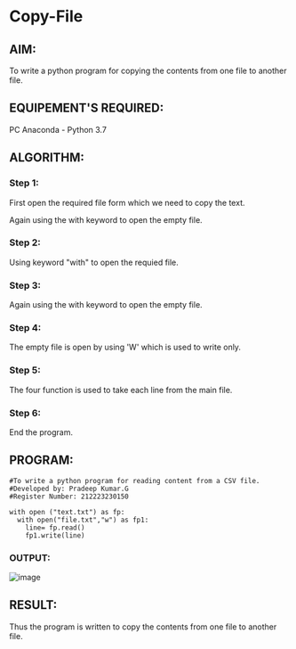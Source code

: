 # Copy-File
## AIM:
To write a python program for copying the contents from one file to another file.
## EQUIPEMENT'S REQUIRED: 
PC
Anaconda - Python 3.7
## ALGORITHM: 
### Step 1:
First open the required file form which we need to copy the text.

Again using the with keyword to open the empty file.

### Step 2:
Using keyword "with" to open the requied file.
 
### Step 3: 
Again using the with keyword to open the empty file.

### Step 4:  
The empty file is open by using 'W' which is used to write only.

### Step 5: 
The four function is used to take each line from the main file.

### Step 6: 
End the program.

## PROGRAM:
```
#To write a python program for reading content from a CSV file.
#Developed by: Pradeep Kumar.G
#Register Number: 212223230150
```
```
with open ("text.txt") as fp:
  with open("file.txt","w") as fp1:
    line= fp.read()
    fp1.write(line)
```

### OUTPUT:
![image](https://github.com/pradeep23014186/Copy-File/assets/152294642/291d5284-488f-40d2-9b84-edcd2b1378e5)




## RESULT:
Thus the program is written to copy the contents from one file to another file.
